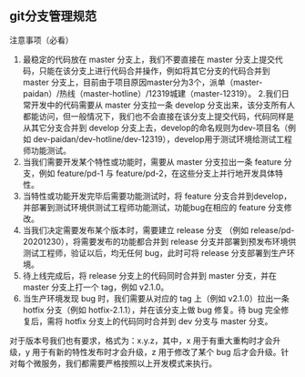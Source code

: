 ## git分支管理规范
注意事项（必看）
1. 最稳定的代码放在 master 分支上，我们不要直接在 master 分支上提交代码，只能在该分支上进行代码合并操作，例如将其它分支的代码合并到 master 分支上，目前由于项目原因master分为3个，派单（master-paidan）/热线（master-hotline）/12319城建（master-12319）。
2.我们日常开发中的代码需要从 master 分支拉一条 develop 分支出来，该分支所有人都能访问，但一般情况下，我们也不会直接在该分支上提交代码，代码同样是从其它分支合并到 develop 分支上去，develop的命名规则为dev-项目名（例如 dev-paidan/dev-hotline/dev-12319），develop用于测试环境给测试工程师功能测试。
3. 当我们需要开发某个特性或功能时，需要从 master 分支拉出一条 feature 分支，例如 feature/pd-1 与 feature/pd-2，在这些分支上并行地开发具体特性。
4. 当特性或功能开发完毕后需要功能测试时，将 feature 分支合并到develop，并部署到测试环境供测试工程师功能测试，功能bug在相应的    feature 分支修改。
5. 当我们决定需要发布某个版本时，需要建立 release 分支 （例如 release/pd-20201230），将需要发布的功能都合并到 release 分支并部署到预发布环境供测试工程师，验证以后，均无任何 bug，此时可将 release 分支部署到生产环境。
6. 待上线完成后，将 release 分支上的代码同时合并到 master 分支，并在 master 分支上打一个 tag，例如 v2.1.0。
7. 当生产环境发现 bug 时，我们需要从对应的 tag 上（例如 v2.1.0）拉出一条 hotfix 分支（例如 hotfix-2.1.1），并在该分支上做 bug 修复。待 bug 完全修复后，需将 hotfix 分支上的代码同时合并到 dev 分支与 master 分支。

对于版本号我们也有要求，格式为：x.y.z，其中，x 用于有重大重构时才会升级，y 用于有新的特性发布时才会升级，z 用于修改了某个 bug 后才会升级。针对每个微服务，我们都需要严格按照以上开发模式来执行。
